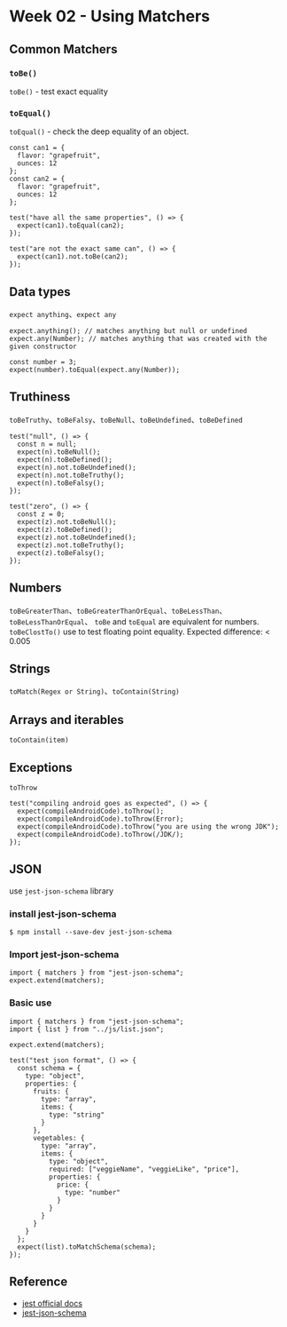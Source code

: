 # Week 02 - Using Matchers

## Common Matchers

### `toBe()`

`toBe()` - test exact equality

### `toEqual()`

`toEqual()` - check the deep equality of an object.

```javascript=
const can1 = {
  flavor: "grapefruit",
  ounces: 12
};
const can2 = {
  flavor: "grapefruit",
  ounces: 12
};

test("have all the same properties", () => {
  expect(can1).toEqual(can2);
});

test("are not the exact same can", () => {
  expect(can1).not.toBe(can2);
});
```

## Data types

`expect anything`、`expect any`

```javascript=
expect.anything(); // matches anything but null or undefined
expect.any(Number); // matches anything that was created with the given constructor
```

```javascript=
const number = 3;
expect(number).toEqual(expect.any(Number));
```

## Truthiness

`toBeTruthy`、`toBeFalsy`、`toBeNull`、`toBeUndefined`、`toBeDefined`

```javascript=
test("null", () => {
  const n = null;
  expect(n).toBeNull();
  expect(n).toBeDefined();
  expect(n).not.toBeUndefined();
  expect(n).not.toBeTruthy();
  expect(n).toBeFalsy();
});

test("zero", () => {
  const z = 0;
  expect(z).not.toBeNull();
  expect(z).toBeDefined();
  expect(z).not.toBeUndefined();
  expect(z).not.toBeTruthy();
  expect(z).toBeFalsy();
});
```

## Numbers

`toBeGreaterThan`、`toBeGreaterThanOrEqual`、`toBeLessThan`、`toBeLessThanOrEqual`、
`toBe` and `toEqual` are equivalent for numbers.
`toBeClostTo()` use to test floating point equality. Expected difference: < 0.005

## Strings

`toMatch(Regex or String)`、`toContain(String)`

## Arrays and iterables

`toContain(item)`

## Exceptions

`toThrow`

```javascript=
test("compiling android goes as expected", () => {
  expect(compileAndroidCode).toThrow();
  expect(compileAndroidCode).toThrow(Error);
  expect(compileAndroidCode).toThrow("you are using the wrong JDK");
  expect(compileAndroidCode).toThrow(/JDK/);
});
```

## JSON

use `jest-json-schema` library

### install jest-json-schema

```bash=
$ npm install --save-dev jest-json-schema
```

### Import jest-json-schema

```javascript=
import { matchers } from "jest-json-schema";
expect.extend(matchers);
```

### Basic use

```javascript=
import { matchers } from "jest-json-schema";
import { list } from "../js/list.json";

expect.extend(matchers);

test("test json format", () => {
  const schema = {
    type: "object",
    properties: {
      fruits: {
        type: "array",
        items: {
          type: "string"
        }
      },
      vegetables: {
        type: "array",
        items: {
          type: "object",
          required: ["veggieName", "veggieLike", "price"],
          properties: {
            price: {
              type: "number"
            }
          }
        }
      }
    }
  };
  expect(list).toMatchSchema(schema);
});
```

## Reference

- [jest official docs](https://jestjs.io/docs/en/using-matchers)
- [jest-json-schema](https://www.npmjs.com/package/jest-json-schema)
